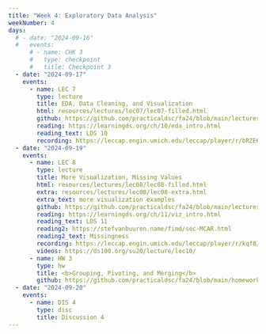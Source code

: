```yaml
---
title: "Week 4: Exploratory Data Analysis"
weekNumber: 4
days:
  # - date: "2024-09-16"
  #   events:
      # - name: CHK 3
      #   type: checkpoint
      #   title: Checkpoint 3
  - date: "2024-09-17"
    events:
      - name: LEC 7
        type: lecture
        title: EDA, Data Cleaning, and Visualization
        html: resources/lectures/lec07/lec07-filled.html
        github: https://github.com/practicaldsc/fa24/blob/main/lectures/lec07/
        reading: https://learningds.org/ch/10/eda_intro.html
        reading_text: LDS 10
        recording: https://leccap.engin.umich.edu/leccap/player/r/bRZE6K
  - date: "2024-09-19"
    events:
      - name: LEC 8
        type: lecture
        title: More Visualization, Missing Values
        html: resources/lectures/lec08/lec08-filled.html
        extra: resources/lectures/lec08/lec08-extra.html
        extra_text: more visualization examples
        github: https://github.com/practicaldsc/fa24/blob/main/lectures/lec08/
        reading: https://learningds.org/ch/11/viz_intro.html
        reading_text: LDS 11
        reading2: https://stefvanbuuren.name/fimd/sec-MCAR.html
        reading2_text: Missingness
        recording: https://leccap.engin.umich.edu/leccap/player/r/kqf8Ju
        videos: https://ds100.org/su20/lecture/lec10/
      - name: HW 3
        type: hw
        title: <b>Grouping, Pivoting, and Merging</b>
        github: https://github.com/practicaldsc/fa24/blob/main/homeworks/hw03/hw03.ipynb
  - date: "2024-09-20"
    events:
      - name: DIS 4
        type: disc
        title: Discussion 4
---
```

